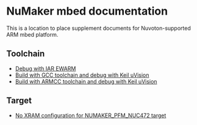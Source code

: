 # NuMaker mbed documentation

This is a location to place supplement documents for Nuvoton-supported ARM mbed platform.

## Toolchain
- [Debug with IAR EWARM](IAR/DEBUG_IAR.md)
- [Build with GCC toolchain and debug with Keil uVision](Keil/BUILD_GCC_DEBUG_KEIL.md)
- [Build with ARMCC toolchain and debug with Keil uVision](Keil/BUILD_ARMCC_DEBUG_KEIL.md)

## Target
- [No XRAM configuration for NUMAKER_PFM_NUC472 target](NUC472/NO_XRAM.md)